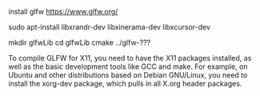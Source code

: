 install glfw https://www.glfw.org/

sudo apt-install libxrandr-dev libxinerama-dev libxcursor-dev

mkdir glfwLib
cd glfwLib
cmake ../glfw-???

To compile GLFW for X11, you need to have the X11 packages installed, as well as the basic development tools like GCC and make. For example, on Ubuntu and other distributions based on Debian GNU/Linux, you need to install the xorg-dev package, which pulls in all X.org header packages.

